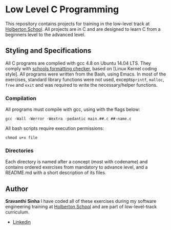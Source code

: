 # Low Level C Programming

This repository contains projects for training in the low-level track at [Holberton School](https://holbertonschool.com). All projects are in C and are designed to learn C from a beginners level to the advanced level. 

## Styling and Specifications
All C programs are complied with gcc 4.8 on Ubuntu 14.04 LTS. They comply with [schools formatting checker](https://github.com/holbertonschool/Betty), based on [Linux Kernel coding style]. All programs were written from the Bash, using Emacs. In most of the exercises, standard library functions were not used, excepts``printf``, ``malloc``, ``free`` and  ``exit`` and was required to write the necessary/helper functions. 

### Compilation
All programs must compile with gcc, using with the flags below:
```
gcc -Wall -Werror -Wextra -pedantic main.##.c ##-name.c
```
All bash scripts require execution permissions:
```
chmod u+x file
```
### Directories
Each directory  is named after a concept (most with codename) and contains ordered exercises from mandatory to advance level, and a README.md with a short description of its files.
## Author
**Sravanthi Sinha**
I have coded all of these exercises during my software engineering training at [Holberton School](https://holbertonschool.com) and are part of low-level-track curriculum.
* [Linkedin](https://www.linkedin.com/in/sravanthisinha)
